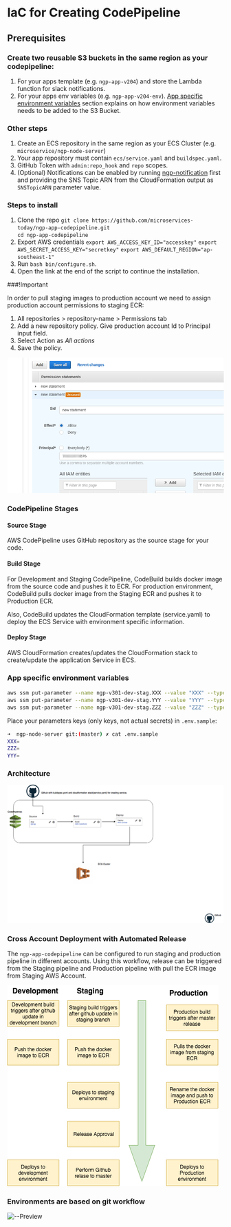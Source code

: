 # IaC for Creating CodePipeline

## Prerequisites

### Create two reusable S3 buckets in the same region as your codepipeline:

1. For your apps template (e.g. `ngp-app-v204`) and store the Lambda function for slack notifications.
1. For your apps env variables (e.g. `ngp-app-v204-env`). [App specific environment variables](https://github.com/microservices-today/ngp-app-codepipeline#app-specific-environment-variables) 
section explains on how environment variables needs to be added to the S3 Bucket.

### Other steps

1. Create an ECS repository in the same region as your ECS Cluster (e.g. `microservice/ngp-node-server`)
1. Your app repository must contain `ecs/service.yaml` and `buildspec.yaml`.
1. GitHub Token with `admin:repo_hook` and `repo` scopes.
1. (Optional) Notifications can be enabled by running [ngp-notification](https://github.com/microservices-today/ngp-notification.git)
 first and providing the SNS Topic ARN from the CloudFormation output as `SNSTopicARN` parameter value.

### Steps to install

1. Clone the repo
   `git clone https://github.com/microservices-today/ngp-app-codepipeline.git`  
   `cd ngp-app-codepipeline`
1. Export AWS credentials
   `export AWS_ACCESS_KEY_ID="accesskey"`
   `export AWS_SECRET_ACCESS_KEY="secretkey"`
   `export AWS_DEFAULT_REGION="ap-southeast-1"`
1. Run `bash bin/configure.sh`.
1. Open the link at the end of the script to continue the installation.

###!Important

In order to pull staging images to production account we need to assign production account permissions to staging ECR:

1. All repositories > repository-name > Permissions tab
1. Add a new repository policy. Give production account Id to Principal input field.
1. Select Action as *All actions*
1. Save the policy.

![Preview](permission.png)

### CodePipeline Stages

#### Source Stage

AWS CodePipeline uses GitHub repository as the source stage for your code.

#### Build Stage

For Development and Staging CodePipeline, CodeBuild builds docker image from the 
source code and pushes it to ECR.
For production environment, CodeBuild pulls docker image from the
Staging ECR and pushes it to Production ECR.

Also, CodeBuild updates the CloudFormation template (service.yaml) to deploy the ECS
Service with environment specific information.

#### Deploy Stage

AWS CloudFormation creates/updates the CloudFormation stack to create/update the 
application Service in ECS.

### App specific environment variables

```bash
aws ssm put-parameter --name ngp-v301-dev-stag.XXX --value "XXX" --type SecureString
aws ssm put-parameter --name ngp-v301-dev-stag.YYY --value "YYY" --type SecureString
aws ssm put-parameter --name ngp-v301-dev-stag.ZZZ --value "ZZZ" --type SecureString
```

Place your parameters keys (only keys, not actual secrets) in `.env.sample`:

```bash
➜  ngp-node-server git:(master) ✗ cat .env.sample
XXX=
ZZZ=
YYY=
```

### Architecture

![--Preview](CICDPipeline.png)

### Cross Account Deployment with Automated Release

The `ngp-app-codepipeline` can be configured to run staging and production pipeline in different accounts.
Using this workflow, release can be triggered from the Staging pipeline and Production 
pipeline with pull the ECR image from Staging AWS Account.

![Preview](cross-account-deployment.png)

### Environments are based on git workflow

![--Preview](git-workflow.png)
